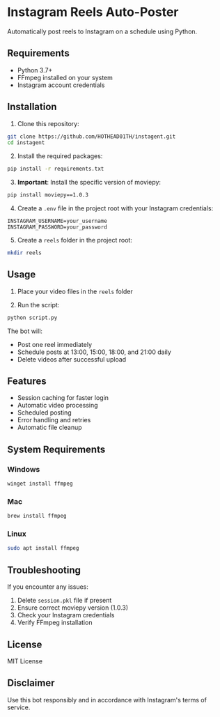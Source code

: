 # Instagram Reels Auto-Poster

Automatically post reels to Instagram on a schedule using Python.

## Requirements

- Python 3.7+
- FFmpeg installed on your system
- Instagram account credentials

## Installation

1. Clone this repository:
```bash
git clone https://github.com/HOTHEAD01TH/instagent.git
cd instagent
```

2. Install the required packages:
```bash
pip install -r requirements.txt
```

3. **Important**: Install the specific version of moviepy:
```bash
pip install moviepy==1.0.3
```

4. Create a `.env` file in the project root with your Instagram credentials:
```env
INSTAGRAM_USERNAME=your_username
INSTAGRAM_PASSWORD=your_password
```

5. Create a `reels` folder in the project root:
```bash
mkdir reels
```

## Usage

1. Place your video files in the `reels` folder

2. Run the script:
```bash
python script.py
```

The bot will:
- Post one reel immediately
- Schedule posts at 13:00, 15:00, 18:00, and 21:00 daily
- Delete videos after successful upload

## Features

- Session caching for faster login
- Automatic video processing
- Scheduled posting
- Error handling and retries
- Automatic file cleanup

## System Requirements

### Windows
```bash
winget install ffmpeg
```

### Mac
```bash
brew install ffmpeg
```

### Linux
```bash
sudo apt install ffmpeg
```

## Troubleshooting

If you encounter any issues:
1. Delete `session.pkl` file if present
2. Ensure correct moviepy version (1.0.3)
3. Check your Instagram credentials
4. Verify FFmpeg installation

## License

MIT License

## Disclaimer

Use this bot responsibly and in accordance with Instagram's terms of service.

